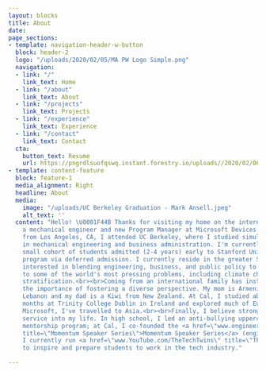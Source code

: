 ```yaml
---
layout: blocks
title: About
date: 
page_sections:
- template: navigation-header-w-button
  block: header-2
  logo: "/uploads/2020/02/05/MA PW Logo Simple.png"
  navigation:
  - link: "/"
    link_text: Home
  - link: "/about"
    link_text: About
  - link: "/projects"
    link_text: Projects
  - link: "/experience"
    link_text: Experience
  - link: "/contact"
    link_text: Contact
  cta:
    button_text: Resume
    url: https://pngrdlsuofqswq.instant.forestry.io/uploads//2020/02/06/mark-ansell-resume-2019.pdf
- template: content-feature
  block: feature-1
  media_alignment: Right
  headline: About
  media:
    image: "/uploads/UC Berkeley Graduation - Mark Ansell.jpeg"
    alt_text: ''
  content: "Hello! \U0001F44B Thanks for visiting my home on the internet. <br><br>I'm
    a mechanical engineer and new Program Manager at Microsoft Devices.<br><br>Originally
    from Los Angeles, CA, I attended UC Berkeley, where I studied simultaneous degrees
    in mechanical engineering and business administration. I'm currently part of a
    small cohort of students admitted (2-4 years) early to Stanford University's MBA
    program via deferred admission. I currently reside in the greater Seattle area.<br><br>I'm
    interested in blending engineering, business, and public policy to build solutions
    to some of the world's most pressing problems, including climate change and economic
    stratification.<br><br>Coming from an international family has instilled in me
    the importance of fostering a diverse perspective. My mom is Armenian from Beirut,
    Lebanon and my dad is a Kiwi from New Zealand. At Cal, I studied abroad for 5
    months at Trinity College Dublin in Ireland and explored much of Europe. With
    Microsoft, I've travelled to Asia.<br><br>Finally, I believe strongly in integrating
    service into my life. In high school, I led an anti-bullying upperclassmen-freshman
    mentorship program; at Cal, I co-founded the <a href=\"www.engineering.berkeley.edu/momentum\"
    title=\"Momentum Speaker Series\">Momentum Speaker Series</a> (engineering.berkeley.edu/momentum);
    I currently run <a href=\"www.YouTube.com/TheTechTwins\" title=\"TheTechTwins\">TheTechTwins</a>
    to inspire and prepare students to work in the tech industry."

---
```

